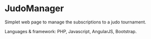 JudoManager
===========

Simplet web page to manage the subscriptions to a judo tournament.

Languages & framework: PHP, Javascript, AngularJS, Bootstrap.
